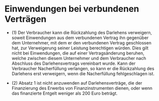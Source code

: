 # Einwendungen bei verbundenen Verträgen

- (1) Der Verbraucher kann die Rückzahlung des Darlehens verweigern, soweit Einwendungen aus dem verbundenen Vertrag ihn gegenüber dem Unternehmer, mit dem er den verbundenen Vertrag geschlossen hat, zur Verweigerung seiner Leistung berechtigen würden. Dies gilt nicht bei Einwendungen, die auf einer Vertragsänderung beruhen, welche zwischen diesem Unternehmer und dem Verbraucher nach Abschluss des Darlehensvertrags vereinbart wurde. Kann der Verbraucher Nacherfüllung verlangen, so kann er die Rückzahlung des Darlehens erst verweigern, wenn die Nacherfüllung fehlgeschlagen ist.

- (2) Absatz 1 ist nicht anzuwenden auf Darlehensverträge, die der Finanzierung des Erwerbs von Finanzinstrumenten dienen, oder wenn das finanzierte Entgelt weniger als 200 Euro beträgt.

